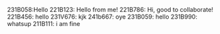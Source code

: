 231B058:Hello
221B123: Hello from me!
221B786: Hi, good to collaborate!
221B456: hello
231V676: kjk
241b667: oye
231B059: hello
231B990: whatsup
211B111: i am fine
